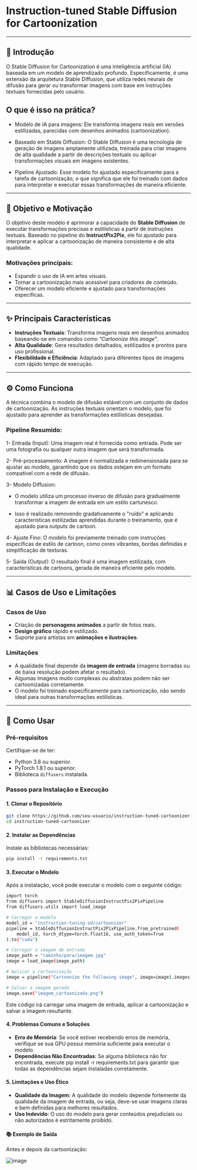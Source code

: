 # **Instruction-tuned Stable Diffusion for Cartoonization**

---

## **📜 Introdução**

O Stable Diffusion for Cartoonization é uma inteligência artificial (IA) baseada em um modelo de aprendizado profundo. Especificamente, é uma extensão da arquitetura Stable Diffusion, que utiliza redes neurais de difusão para gerar ou transformar imagens com base em instruções textuais fornecidas pelo usuário.

## **O que é isso na prática?**
- Modelo de IA para imagens: Ele transforma imagens reais em versões estilizadas, parecidas com desenhos animados (cartoonization).
  
- Baseado em Stable Diffusion: O Stable Diffusion é uma tecnologia de geração de imagens amplamente utilizada, treinada para criar imagens de alta qualidade a partir de descrições textuais ou aplicar transformações visuais em imagens existentes.
  
- Pipeline Ajustado: Esse modelo foi ajustado especificamente para a tarefa de cartoonização, o que significa que ele foi treinado com dados para interpretar e executar essas transformações de maneira eficiente.

---

## **🎯 Objetivo e Motivação**

O objetivo deste modelo é aprimorar a capacidade do **Stable Diffusion** de executar transformações precisas e estilísticas a partir de instruções textuais. Baseado no pipeline do **InstructPix2Pix**, ele foi ajustado para interpretar e aplicar a cartoonização de maneira consistente e de alta qualidade.

### **Motivações principais:**

- Expandir o uso de IA em artes visuais.
- Tornar a cartoonização mais acessível para criadores de conteúdo.
- Oferecer um modelo eficiente e ajustado para transformações específicas.

---

## **✨ Principais Características**

- **Instruções Textuais**: Transforma imagens reais em desenhos animados baseando-se em comandos como *"Cartoonize this image"*.  
- **Alta Qualidade**: Gera resultados detalhados, estilizados e prontos para uso profissional.  
- **Flexibilidade e Eficiência**: Adaptado para diferentes tipos de imagens com rápido tempo de execução.  

---

## **⚙️ Como Funciona**

A técnica combina o modelo de difusão estável com um conjunto de dados de cartoonização. As instruções textuais orientam o modelo, que foi ajustado para aprender as transformações estilísticas desejadas.

### **Pipeline Resumido**:

1- Entrada (Input):
Uma imagem real é fornecida como entrada. Pode ser uma fotografia ou qualquer outra imagem que será transformada.

2- Pré-processamento:
A imagem é normalizada e redimensionada para se ajustar ao modelo, garantindo que os dados estejam em um formato compatível com a rede de difusão.

3- Modelo Diffusion:

- O modelo utiliza um processo inverso de difusão para gradualmente transformar a imagem de entrada em um estilo cartunesco.
  
- Isso é realizado removendo gradativamente o "ruído" e aplicando características estilizadas aprendidas durante o treinamento, que é ajustado para outputs de cartoon.
  
4- Ajuste Fino:
O modelo foi previamente treinado com instruções específicas de estilo de cartoon, como cores vibrantes, bordas definidas e simplificação de texturas.

5- Saída (Output):
O resultado final é uma imagem estilizada, com características de cartoons, gerada de maneira eficiente pelo modelo.

---

## **📊 Casos de Uso e Limitações**

### **Casos de Uso**

- Criação de **personagens animados** a partir de fotos reais.  
- **Design gráfico** rápido e estilizado.  
- Suporte para artistas em **animações e ilustrações**.  

### **Limitações**

- A qualidade final depende da **imagem de entrada** (imagens borradas ou de baixa resolução podem afetar o resultado).  
- Algumas imagens muito complexas ou abstratas podem não ser cartoonizadas corretamente.  
- O modelo foi treinado especificamente para cartoonização, não sendo ideal para outras transformações estilísticas.

---

## **🚀 Como Usar**

### **Pré-requisitos**

Certifique-se de ter:

- Python 3.8 ou superior.  
- PyTorch 1.8.1 ou superior.  
- Biblioteca `diffusers` instalada.  

### **Passos para Instalação e Execução**

#### **1. Clonar o Repositório**

```bash
git clone https://github.com/seu-usuario/instruction-tuned-cartoonizer
cd instruction-tuned-cartoonizer
```

#### **2. Instalar as Dependências**

Instale as bibliotecas necessárias:

```bash
pip install -r requirements.txt
```

#### **3. Executar o Modelo**

Após a instalação, você pode executar o modelo com o seguinte código:

```bash
import torch
from diffusers import StableDiffusionInstructPix2PixPipeline
from diffusers.utils import load_image

# Carregar o modelo
model_id = "instruction-tuning-sd/cartoonizer"
pipeline = StableDiffusionInstructPix2PixPipeline.from_pretrained(
    model_id, torch_dtype=torch.float16, use_auth_token=True
).to("cuda")

# Carregar a imagem de entrada
image_path = "caminho/para/imagem.jpg"
image = load_image(image_path)

# Aplicar a cartoonização
image = pipeline("Cartoonize the following image", image=image).images[0]

# Salvar a imagem gerada
image.save("imagem_cartoonizada.png")

```

Este código irá carregar uma imagem de entrada, aplicar a cartoonização e salvar a imagem resultante.

#### **4. Problemas Comuns e Soluções**

- **Erro de Memória**: Se você estiver recebendo erros de memória, verifique se sua GPU possui memória suficiente para executar o modelo.
- **Dependências Não Encontradas**: Se alguma biblioteca não for encontrada, execute pip install -r requirements.txt para garantir que todas as dependências sejam instaladas corretamente.

#### **5. Limitações e Uso Ético**

- **Qualidade da Imagem**: A qualidade do modelo depende fortemente da qualidade da imagem de entrada, ou seja, deve-se usar imagens claras e bem definidas para melhores resultados.
- **Uso Indevido**: O uso do modelo para gerar conteúdos prejudiciais ou não autorizados é estritamente proibido.

#### **📚 Exemplo de Saída**

Antes e depois da cartoonização:

![image](https://github.com/user-attachments/assets/39ae54a8-9236-474b-82b2-7b43e9abe7d5)

